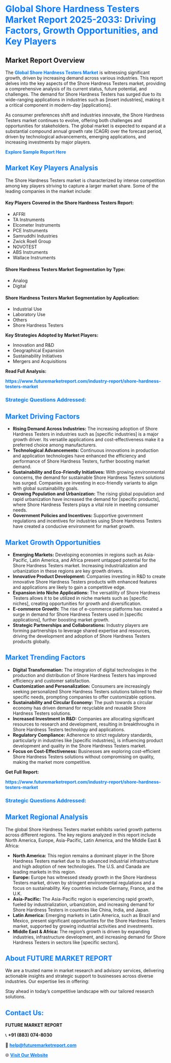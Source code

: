 <h1 style="color: #007BFF;">Global Shore Hardness Testers Market Report 2025-2033: Driving Factors, Growth Opportunities, and Key Players</h1>

<section id="overview">
<h2>Market Report Overview</h2>
<p>The <a href="https://www.futuremarketreport.com/industry-report/shore-hardness-testers-market" style="color: #007BFF; text-decoration: none;"><strong>Global Shore Hardness Testers Market</strong></a> is witnessing significant growth, driven by increasing demand across various industries. This report delves into the key aspects of the Shore Hardness Testers market, providing a comprehensive analysis of its current status, future potential, and challenges. The demand for Shore Hardness Testers has surged due to its wide-ranging applications in industries such as [insert industries], making it a critical component in modern-day [applications].</p>
<p>As consumer preferences shift and industries innovate, the Shore Hardness Testers market continues to evolve, offering both challenges and opportunities for stakeholders. The global market is expected to expand at a substantial compound annual growth rate (CAGR) over the forecast period, driven by technological advancements, emerging applications, and increasing investments by major players.</p>
</section>

<section id="overview">
<p><a href="https://www.futuremarketreport.com/request-sample/reportId=120502" style="color: #007BFF; text-decoration: none;"><strong>Explore Sample Report Here</strong></a></p>
</section>

<section id="key-players">
<h2 style="color: #007BFF;">Market Key Players Analysis</h2>
<p>The Shore Hardness Testers market is characterized by intense competition among key players striving to capture a larger market share. Some of the leading companies in the market include:</p>
<h4>Key Players Covered in the Shore Hardness Testers Report:</h4>
<ul><li>AFFRI</li><li>TA Instruments</li><li>Elcometer Instruments</li><li>PCE Instruments</li><li>Samruddhi Industries</li><li>Zwick Roell Group</li><li>NOVOTEST</li><li>ABS Instruments</li><li>Wallace Instruments</li></ul>
<h4>Shore Hardness Testers Market Segmentation by Type:</h4>
<ul><li>Analog</li><li>Digital</li></ul>

<h4>Shore Hardness Testers Market Segmentation by Application:</h4>
<ul><li>Industrial Use</li><li>Laboratory Use</li><li>Others</li><li>Shore Hardness Testers</li></ul>
<p><strong>Key Strategies Adopted by Market Players:</strong></p>
<ul>
<li>Innovation and R&D</li>
<li>Geographical Expansion</li>
<li>Sustainability Initiatives</li>
<li>Mergers and Acquisitions</li>
</ul>
</section>

<section>
<p><strong>Read Full Analysis: </strong></p><a href="https://www.futuremarketreport.com/industry-report/shore-hardness-testers-market" style="color: #007BFF; text-decoration: none;"><strong>https://www.futuremarketreport.com/industry-report/shore-hardness-testers-market</strong></a>
<h3 style="color: #007BFF;">Strategic Questions Addressed:</h3>
</section>

<section id="driving-factors">
<h2 style="color: #007BFF;">Market Driving Factors</h2>
<ul>
<li><strong>Rising Demand Across Industries:</strong> The increasing adoption of Shore Hardness Testers in industries such as [specific industries] is a major growth driver. Its versatile applications and cost-effectiveness make it a preferred choice among manufacturers.</li>
<li><strong>Technological Advancements:</strong> Continuous innovations in production and application technologies have enhanced the efficiency and performance of Shore Hardness Testers, further boosting market demand.</li>
<li><strong>Sustainability and Eco-Friendly Initiatives:</strong> With growing environmental concerns, the demand for sustainable Shore Hardness Testers solutions has surged. Companies are investing in eco-friendly variants to align with global sustainability goals.</li>
<li><strong>Growing Population and Urbanization:</strong> The rising global population and rapid urbanization have increased the demand for [specific products], where Shore Hardness Testers plays a vital role in meeting consumer needs.</li>
<li><strong>Government Policies and Incentives:</strong> Supportive government regulations and incentives for industries using Shore Hardness Testers have created a conducive environment for market growth.</li>
</ul>
</section>

<section id="growth-opportunities">
<h2 style="color: #007BFF;">Market Growth Opportunities</h2>
<ul>
<li><strong>Emerging Markets:</strong> Developing economies in regions such as Asia-Pacific, Latin America, and Africa present untapped potential for the Shore Hardness Testers market. Increasing industrialization and urbanization in these regions are key growth drivers.</li>
<li><strong>Innovative Product Development:</strong> Companies investing in R&D to create innovative Shore Hardness Testers products with enhanced features and applications are likely to gain a competitive edge.</li>
<li><strong>Expansion into Niche Applications:</strong> The versatility of Shore Hardness Testers allows it to be utilized in niche markets such as [specific niches], creating opportunities for growth and diversification.</li>
<li><strong>E-commerce Growth:</strong> The rise of e-commerce platforms has created a surge in demand for Shore Hardness Testers used in [specific applications], further boosting market growth.</li>
<li><strong>Strategic Partnerships and Collaborations:</strong> Industry players are forming partnerships to leverage shared expertise and resources, driving the development and adoption of Shore Hardness Testers products globally.</li>
</ul>
</section>

<section id="trending-factors">
<h2 style="color: #007BFF;">Market Trending Factors</h2>
<ul>
<li><strong>Digital Transformation:</strong> The integration of digital technologies in the production and distribution of Shore Hardness Testers has improved efficiency and customer satisfaction.</li>
<li><strong>Customization and Personalization:</strong> Consumers are increasingly seeking personalized Shore Hardness Testers solutions tailored to their specific needs, prompting companies to offer customizable options.</li>
<li><strong>Sustainability and Circular Economy:</strong> The push towards a circular economy has driven demand for recyclable and reusable Shore Hardness Testers solutions.</li>
<li><strong>Increased Investment in R&D:</strong> Companies are allocating significant resources to research and development, resulting in breakthroughs in Shore Hardness Testers technology and applications.</li>
<li><strong>Regulatory Compliance:</strong> Adherence to strict regulatory standards, particularly in industries like [specific industries], is influencing product development and quality in the Shore Hardness Testers market.</li>
<li><strong>Focus on Cost-Effectiveness:</strong> Businesses are exploring cost-efficient Shore Hardness Testers solutions without compromising on quality, making the market more competitive.</li>
</ul>
</section>

<section>
<p><strong>Get Full Report: </strong></p><a href="https://www.futuremarketreport.com/industry-report/shore-hardness-testers-market" style="color: #007BFF; text-decoration: none;"><strong>https://www.futuremarketreport.com/industry-report/shore-hardness-testers-market</strong></a>
<h3 style="color: #007BFF;">Strategic Questions Addressed:</h3>
</section>


<section id="regional-analysis">
<h2 style="color: #007BFF;">Market Regional Analysis</h2>
<p>The global Shore Hardness Testers market exhibits varied growth patterns across different regions. The key regions analyzed in this report include North America, Europe, Asia-Pacific, Latin America, and the Middle East & Africa:</p>
<ul>
<li><strong>North America:</strong> This region remains a dominant player in the Shore Hardness Testers market due to its advanced industrial infrastructure and high adoption of new technologies. The U.S. and Canada are leading markets in this region.</li>
<li><strong>Europe:</strong> Europe has witnessed steady growth in the Shore Hardness Testers market, driven by stringent environmental regulations and a focus on sustainability. Key countries include Germany, France, and the U.K.</li>
<li><strong>Asia-Pacific:</strong> The Asia-Pacific region is experiencing rapid growth, fueled by industrialization, urbanization, and increasing demand for Shore Hardness Testers in countries like China, India, and Japan.</li>
<li><strong>Latin America:</strong> Emerging markets in Latin America, such as Brazil and Mexico, present significant opportunities for the Shore Hardness Testers market, supported by growing industrial activities and investments.</li>
<li><strong>Middle East & Africa:</strong> The region’s growth is driven by expanding industries, infrastructure development, and increasing demand for Shore Hardness Testers in sectors like [specific sectors].</li>
</ul>
</section>

<footer>
<h2 style="color: #007BFF;">About FUTURE MARKET REPORT</h2>
<p>We are a trusted name in market research and advisory services, delivering actionable insights and strategic support to businesses across diverse industries. Our expertise lies in offering:</p>

<p>Stay ahead in today’s competitive landscape with our tailored research solutions.</p>

<h2 style="color: #007BFF;">Contact Us:</h2>
<p><strong>FUTURE MARKET REPORT</strong></p>
<p>📞 <strong>+91 (883) 074-8030</strong></p>
<p>📧 <strong><a href="mailto:help@futuremarketreport.com" style="color: #007BFF;">help@futuremarketreport.com</a></strong></p>
<p>🌐 <strong><a href="https://www.futuremarketreport.com/" style="color: #007BFF;">Visit Our Website</a></strong></p>
</footer>